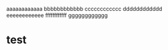 aaaaaaaaaaaa
bbbbbbbbbbbb
cccccccccccc
dddddddddddd
eeeeeeeeeeee
ffffffffffff
gggggggggggg







# test
